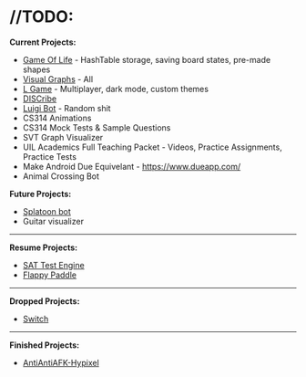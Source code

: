 # //TODO:

**Current Projects:**

- [Game Of Life](https://github.com/cmontminy/game-of-life) - HashTable storage, saving board states, pre-made shapes
- [Visual Graphs](https://github.com/Dinoswarleafs/VisualGraphs) - All
- [L Game](https://github.com/Dinoswarleafs/L_Game) - Multiplayer, dark mode, custom themes
- [DISCribe](https://github.com/Dinoswarleafs/DISCribe)
- [Luigi Bot](https://github.com/cmontminy/luigi-bot) - Random shit
- CS314 Animations
- CS314 Mock Tests & Sample Questions
- SVT Graph Visualizer
- UIL Academics Full Teaching Packet - Videos, Practice Assignments, Practice Tests
- Make Android Due Equivelant - https://www.dueapp.com/
- Animal Crossing Bot

**Future Projects:**

- [Splatoon bot](https://github.com/cmontminy/splatfest-bot)
- Guitar visualizer 
---
**Resume Projects:**

- [SAT Test Engine](https://github.com/Dinoswarleafs/SAT_Test_Engine)
- [Flappy Paddle](https://github.com/Dinoswarleafs/Flappy_Paddle)

---
**Dropped Projects:**

- [Switch](https://github.com/Dinoswarleafs/Switch)

--- 
**Finished Projects:**
- [AntiAntiAFK-Hypixel](https://github.com/Dinoswarleafs/AntiAntiAFK-Hypixel)
